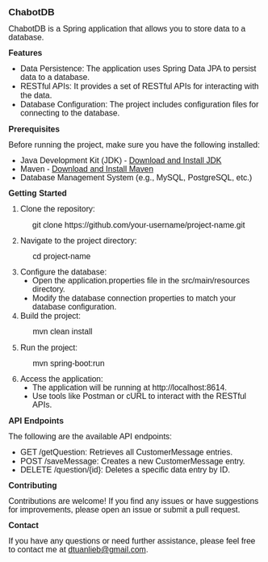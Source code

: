 <p class="MsoNormal"><b><span style="font-size:14.0pt;line-height:107%;
font-family:&quot;Arial&quot;,sans-serif;mso-fareast-font-family:&quot;Times New Roman&quot;;
mso-font-kerning:18.0pt;mso-ansi-language:EN-US">ChabotDB<o:p></o:p></span></b></p>

<p class="MsoNormal"><span style="font-size:12.0pt;line-height:107%;font-family:
&quot;Arial&quot;,sans-serif;mso-fareast-font-family:&quot;Times New Roman&quot;;mso-font-kerning:
18.0pt;mso-ansi-language:EN-US">ChabotDB<b> </b>is a Spring application that
allows you to store data to a database.</span></p>

<p class="MsoNormal"><b><span style="font-size:12.0pt;line-height:107%;
font-family:&quot;Arial&quot;,sans-serif;mso-fareast-font-family:&quot;Times New Roman&quot;;
mso-font-kerning:18.0pt;mso-ansi-language:EN-US">Features<o:p></o:p></span></b></p>

<ul style="margin-top:0cm" type="disc">
 <li class="MsoNormal"><span style="font-size:12.0pt;line-height:107%;font-family:&quot;Arial&quot;,sans-serif;
     mso-fareast-font-family:&quot;Times New Roman&quot;;mso-font-kerning:18.0pt;
     mso-ansi-language:EN-US">Data Persistence: The application uses Spring
     Data JPA to persist data to a database.<o:p></o:p></span></li>
 <li class="MsoNormal"><span style="font-size:12.0pt;line-height:107%;font-family:&quot;Arial&quot;,sans-serif;
     mso-fareast-font-family:&quot;Times New Roman&quot;;mso-font-kerning:18.0pt;
     mso-ansi-language:EN-US">RESTful APIs: It provides a set of RESTful APIs
     for interacting with the data.<o:p></o:p></span></li>
 <li class="MsoNormal"><span style="font-size:12.0pt;line-height:107%;font-family:&quot;Arial&quot;,sans-serif;
     mso-fareast-font-family:&quot;Times New Roman&quot;;mso-font-kerning:18.0pt;
     mso-ansi-language:EN-US">Database Configuration: The project includes
     configuration files for connecting to the database.<o:p></o:p></span></li>
</ul>

<p class="MsoNormal"><b><span style="font-size:12.0pt;line-height:107%;
font-family:&quot;Arial&quot;,sans-serif;mso-fareast-font-family:&quot;Times New Roman&quot;;
mso-font-kerning:18.0pt;mso-ansi-language:EN-US">Prerequisites<o:p></o:p></span></b></p>

<p class="MsoNormal"><span style="font-size:12.0pt;line-height:107%;font-family:
&quot;Arial&quot;,sans-serif;mso-fareast-font-family:&quot;Times New Roman&quot;;mso-font-kerning:
18.0pt;mso-ansi-language:EN-US">Before running the project, make sure you have
the following installed:<o:p></o:p></span></p>

<ul style="margin-top:0cm" type="disc">
 <li class="MsoNormal"><span style="font-size:12.0pt;line-height:107%;font-family:&quot;Arial&quot;,sans-serif;
     mso-fareast-font-family:&quot;Times New Roman&quot;;mso-font-kerning:18.0pt;
     mso-ansi-language:EN-US">Java Development Kit (JDK) - <a href="https://www.oracle.com/java/technologies/javase-jdk11-downloads.html" target="_new">Download and Install JDK</a><o:p></o:p></span></li>
 <li class="MsoNormal"><span style="font-size:12.0pt;line-height:107%;font-family:&quot;Arial&quot;,sans-serif;
     mso-fareast-font-family:&quot;Times New Roman&quot;;mso-font-kerning:18.0pt;
     mso-ansi-language:EN-US">Maven - <a href="https://maven.apache.org/download.cgi" target="_new">Download and
     Install Maven</a><o:p></o:p></span></li>
 <li class="MsoNormal"><span style="font-size:12.0pt;line-height:107%;font-family:&quot;Arial&quot;,sans-serif;
     mso-fareast-font-family:&quot;Times New Roman&quot;;mso-font-kerning:18.0pt;
     mso-ansi-language:EN-US">Database Management System (e.g., MySQL,
     PostgreSQL, etc.)<o:p></o:p></span></li>
</ul>

<p class="MsoNormal"><b><span style="font-size:12.0pt;line-height:107%;
font-family:&quot;Arial&quot;,sans-serif;mso-fareast-font-family:&quot;Times New Roman&quot;;
mso-font-kerning:18.0pt;mso-ansi-language:EN-US">Getting Started<o:p></o:p></span></b></p>

<ol style="margin-top:0cm" start="1" type="1">
 <li class="MsoNormal"><span style="font-size:12.0pt;line-height:107%;font-family:&quot;Arial&quot;,sans-serif;
     mso-fareast-font-family:&quot;Times New Roman&quot;;mso-font-kerning:18.0pt;
     mso-ansi-language:EN-US">Clone the repository:<o:p></o:p></span></li>
</ol>

<p class="MsoNormal" style="text-indent:35.4pt"><span style="font-size:12.0pt;
line-height:107%;font-family:&quot;Arial&quot;,sans-serif;mso-fareast-font-family:&quot;Times New Roman&quot;;
mso-font-kerning:18.0pt;mso-ansi-language:EN-US">git clone
https://github.com/your-username/project-name.git <o:p></o:p></span></p>

<ol style="margin-top:0cm" start="2" type="1">
 <li class="MsoNormal"><span style="font-size:12.0pt;line-height:107%;font-family:&quot;Arial&quot;,sans-serif;
     mso-fareast-font-family:&quot;Times New Roman&quot;;mso-font-kerning:18.0pt;
     mso-ansi-language:EN-US">Navigate to the project directory:<o:p></o:p></span></li>
</ol>

<p class="MsoNormal" style="margin-left:35.4pt;text-indent:.6pt"><span style="font-size:12.0pt;line-height:107%;font-family:&quot;Arial&quot;,sans-serif;
mso-fareast-font-family:&quot;Times New Roman&quot;;mso-font-kerning:18.0pt;mso-ansi-language:
EN-US">cd project-name <o:p></o:p></span></p>

<ol style="margin-top:0cm" start="3" type="1">
 <li class="MsoNormal"><span style="font-size:12.0pt;line-height:107%;font-family:&quot;Arial&quot;,sans-serif;
     mso-fareast-font-family:&quot;Times New Roman&quot;;mso-font-kerning:18.0pt;
     mso-ansi-language:EN-US">Configure the database:<o:p></o:p></span></li>
 <ul style="margin-top:0cm" type="disc">
  <li class="MsoNormal"><span style="font-size:12.0pt;line-height:107%;font-family:&quot;Arial&quot;,sans-serif;
      mso-fareast-font-family:&quot;Times New Roman&quot;;mso-font-kerning:18.0pt;
      mso-ansi-language:EN-US">Open the application.properties file in the src/main/resources
      directory.<o:p></o:p></span></li>
  <li class="MsoNormal"><span style="font-size:12.0pt;line-height:107%;font-family:&quot;Arial&quot;,sans-serif;
      mso-fareast-font-family:&quot;Times New Roman&quot;;mso-font-kerning:18.0pt;
      mso-ansi-language:EN-US">Modify the database connection properties to
      match your database configuration.<o:p></o:p></span></li>
 </ul>
 <li class="MsoNormal"><span style="font-size:12.0pt;line-height:107%;font-family:&quot;Arial&quot;,sans-serif;
     mso-fareast-font-family:&quot;Times New Roman&quot;;mso-font-kerning:18.0pt;
     mso-ansi-language:EN-US">Build the project:<o:p></o:p></span></li>
</ol>

<p class="MsoNormal" style="margin-left:.6pt;text-indent:35.4pt"><span style="font-size:12.0pt;line-height:107%;font-family:&quot;Arial&quot;,sans-serif;
mso-fareast-font-family:&quot;Times New Roman&quot;;mso-font-kerning:18.0pt;mso-ansi-language:
EN-US">mvn clean install <o:p></o:p></span></p>

<ol style="margin-top:0cm" start="5" type="1">
 <li class="MsoNormal"><span style="font-size:12.0pt;line-height:107%;font-family:&quot;Arial&quot;,sans-serif;
     mso-fareast-font-family:&quot;Times New Roman&quot;;mso-font-kerning:18.0pt;
     mso-ansi-language:EN-US">Run the project:<o:p></o:p></span></li>
</ol>

<p class="MsoNormal" style="margin-left:.6pt;text-indent:35.4pt"><span style="font-size:12.0pt;line-height:107%;font-family:&quot;Arial&quot;,sans-serif;
mso-fareast-font-family:&quot;Times New Roman&quot;;mso-font-kerning:18.0pt;mso-ansi-language:
EN-US">mvn spring-boot:run <o:p></o:p></span></p>

<ol style="margin-top:0cm" start="6" type="1">
 <li class="MsoNormal"><span style="font-size:12.0pt;line-height:107%;font-family:&quot;Arial&quot;,sans-serif;
     mso-fareast-font-family:&quot;Times New Roman&quot;;mso-font-kerning:18.0pt;
     mso-ansi-language:EN-US">Access the application:<o:p></o:p></span></li>
 <ul style="margin-top:0cm" type="disc">
  <li class="MsoNormal"><span style="font-size:12.0pt;line-height:107%;font-family:&quot;Arial&quot;,sans-serif;
      mso-fareast-font-family:&quot;Times New Roman&quot;;mso-font-kerning:18.0pt;
      mso-ansi-language:EN-US">The application will be running at http://localhost:8614.<o:p></o:p></span></li>
  <li class="MsoNormal"><span style="font-size:12.0pt;line-height:107%;font-family:&quot;Arial&quot;,sans-serif;
      mso-fareast-font-family:&quot;Times New Roman&quot;;mso-font-kerning:18.0pt;
      mso-ansi-language:EN-US">Use tools like Postman or cURL to interact with
      the RESTful APIs.<o:p></o:p></span></li>
 </ul>
</ol>

<p class="MsoNormal"><b><span style="font-size:12.0pt;line-height:107%;
font-family:&quot;Arial&quot;,sans-serif;mso-fareast-font-family:&quot;Times New Roman&quot;;
mso-font-kerning:18.0pt;mso-ansi-language:EN-US">API Endpoints<o:p></o:p></span></b></p>

<p class="MsoNormal"><span style="font-size:12.0pt;line-height:107%;font-family:
&quot;Arial&quot;,sans-serif;mso-fareast-font-family:&quot;Times New Roman&quot;;mso-font-kerning:
18.0pt;mso-ansi-language:EN-US">The following are the available API endpoints:<o:p></o:p></span></p>

<ul style="margin-top:0cm" type="disc">
 <li class="MsoNormal"><span style="font-size:12.0pt;line-height:107%;font-family:&quot;Arial&quot;,sans-serif;
     mso-fareast-font-family:&quot;Times New Roman&quot;;mso-font-kerning:18.0pt;
     mso-ansi-language:EN-US">GET /getQuestion: Retrieves all CustomerMessage
     entries.<o:p></o:p></span></li>
 <li class="MsoNormal"><span style="font-size:12.0pt;line-height:107%;font-family:&quot;Arial&quot;,sans-serif;
     mso-fareast-font-family:&quot;Times New Roman&quot;;mso-font-kerning:18.0pt;
     mso-ansi-language:EN-US">POST /saveMessage: Creates a new CustomerMessage entry.<o:p></o:p></span></li>
 <li class="MsoNormal"><span style="font-size:12.0pt;line-height:107%;font-family:&quot;Arial&quot;,sans-serif;
     mso-fareast-font-family:&quot;Times New Roman&quot;;mso-font-kerning:18.0pt;
     mso-ansi-language:EN-US">DELETE /question/{id}: Deletes a specific data
     entry by ID.<o:p></o:p></span></li>
</ul>

<p class="MsoNormal"><b><span style="font-size:12.0pt;line-height:107%;
font-family:&quot;Arial&quot;,sans-serif;mso-fareast-font-family:&quot;Times New Roman&quot;;
mso-font-kerning:18.0pt;mso-ansi-language:EN-US">Contributing<o:p></o:p></span></b></p>

<p class="MsoNormal"><span style="font-size:12.0pt;line-height:107%;font-family:
&quot;Arial&quot;,sans-serif;mso-fareast-font-family:&quot;Times New Roman&quot;;mso-font-kerning:
18.0pt;mso-ansi-language:EN-US">Contributions are welcome! If you find any
issues or have suggestions for improvements, please open an issue or submit a
pull request.<o:p></o:p></span></p>

<p class="MsoNormal"><b><span style="font-size:12.0pt;line-height:107%;
font-family:&quot;Arial&quot;,sans-serif;mso-fareast-font-family:&quot;Times New Roman&quot;;
mso-font-kerning:18.0pt;mso-ansi-language:EN-US">Contact<o:p></o:p></span></b></p>

<p class="MsoNormal"><span style="font-size:12.0pt;line-height:107%;font-family:
&quot;Arial&quot;,sans-serif;mso-fareast-font-family:&quot;Times New Roman&quot;;mso-font-kerning:
18.0pt;mso-ansi-language:EN-US">If you have any questions or need further
assistance, please feel free to contact me at <a href="mailto:dtuanlieb@gmail.com">dtuanlieb@gmail.com</a>.<o:p></o:p></span></p>

<p class="MsoNormal"><span style="font-size:12.0pt;line-height:107%;font-family:
&quot;Arial&quot;,sans-serif;mso-ansi-language:EN-US">&nbsp;</span></p>
